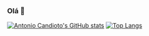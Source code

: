### Olá 🙂
[![Antonio Candioto's GitHub stats](https://github-readme-stats.vercel.app/api?username=antoniolpcan&show_icons=true&theme=gruvbox)](https://github.com/antoniolpcan/github-readme-stats)
[![Top Langs](https://github-readme-stats.vercel.app/api/top-langs/?username=antoniolpcan&layout=compact&theme=gruvbox)](https://github.com/antoniolpcan/github-readme-stats)